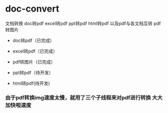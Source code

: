 # doc-convert
文档转换  doc转pdf excel转pdf  ppt转pdf  html转pdf   以及pdf与各文档互转 pdf转图片

- doc转pdf（已完成）

- excel转pdf（已完成）

- pdf转图片（已完成）

- ppt转pdf（待开发）

- html转pdf(待开发)


### 由于pdf转换img速度太慢，就用了三个子线程来对pdf进行转换 大大加快啦速度


